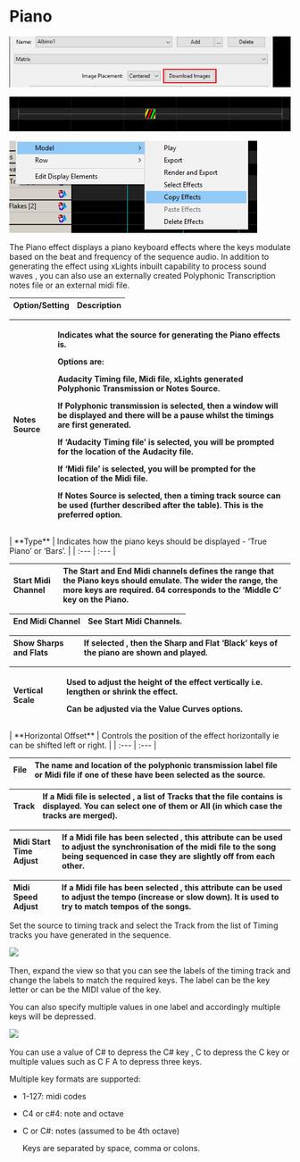 # Piano

![Icon](../../.gitbook/assets/image%20%28729%29.png)

![Sequencer Grid](../../.gitbook/assets/image%20%28645%29.png)

![](../../.gitbook/assets/image%20%28363%29.png)

The Piano effect displays a piano keyboard effects where the keys modulate based on the beat and frequency of the sequence audio. In addition to generating the effect using xLights inbuilt capability to process sound waves , you can also use an externally created Polyphonic Transcription notes file or an external midi file.

| Option/Setting | Description |
| :--- | :--- |


<table>
  <thead>
    <tr>
      <th style="text-align:left"><b>Notes Source</b>
      </th>
      <th style="text-align:left">
        <p>Indicates what the source for generating the Piano effects is.
          <br />
        </p>
        <p>Options are:</p>
        <p>Audacity Timing file, Midi file, xLights generated Polyphonic Transmission
          or Notes Source.
          <br />
        </p>
        <p>If Polyphonic transmission is selected, then a window will be displayed
          and there will be a pause whilst the timings are first generated.
          <br />
        </p>
        <p>If &#x2018;Audacity Timing file&#x2019; is selected, you will be prompted
          for the location of the Audacity file.
          <br />
        </p>
        <p>If &#x2018;Midi file&#x2019; is selected, you will be prompted for the
          location of the Midi file.
          <br />
        </p>
        <p>If Notes Source is selected, then a timing track source can be used (further
          described after the table). This is the preferred option.</p>
      </th>
    </tr>
  </thead>
  <tbody></tbody>
</table>| **Type** | Indicates how the piano keys should be displayed - ‘True Piano’ or ‘Bars’. |
| :--- | :--- |


| **Start Midi Channel** | The Start and End Midi channels defines the range that the Piano keys should emulate. The wider the range, the more keys are required. 64 corresponds to the ‘Middle C’ key on the Piano. |
| :--- | :--- |


| **End Midi Channel** | See Start Midi Channels. |
| :--- | :--- |


| **Show Sharps and Flats** | If selected , then the Sharp and Flat ‘Black’ keys of the piano are shown and played. |
| :--- | :--- |


<table>
  <thead>
    <tr>
      <th style="text-align:left"><b>Vertical Scale</b>
      </th>
      <th style="text-align:left">
        <p>Used to adjust the height of the effect vertically i.e. lengthen or shrink
          the effect.</p>
        <p>Can be adjusted via the Value Curves options.</p>
      </th>
    </tr>
  </thead>
  <tbody></tbody>
</table>| **Horizontal Offset** | Controls the position of the effect horizontally ie can be shifted left or right. |
| :--- | :--- |


| **File** | The name and location of the polyphonic transmission label file or Midi file if one of these have been selected as the source. |
| :--- | :--- |


| **Track** | If a Midi file is selected , a list of Tracks that the file contains is displayed. You can select one of them or All \(in which case the tracks are merged\). |
| :--- | :--- |


| **Midi Start Time Adjust** | If a Midi file has been selected , this attribute can be used to adjust the synchronisation of the midi file to the song being sequenced in case they are slightly off from each other. |
| :--- | :--- |


| **Midi Speed Adjust** | If a Midi file has been selected , this attribute can be used to adjust the tempo \(increase or slow down\). It is used to try to match tempos of the songs. |
| :--- | :--- |


Set the source to timing track and select the Track from the list of Timing tracks you have generated in the sequence.

![](https://lh3.googleusercontent.com/1UJGiFxLvYDcANxRkSqT4ct1LmXs1Tl9EXiU2ZvNMYowTNbTDVDCytHDbJYlieZVwsLK544VHys6731hQ9R6eKi4_oZfbi-wNvGIiNf4bBZiGq2I9kjqYe4JHbQo75_xaOju2r55)

Then, expand the view so that you can see the labels of the timing track and change the labels to match the required keys. The label can be the key letter or can be the MIDI value of the key.

You can also specify multiple values in one label and accordingly multiple keys will be depressed.

![](https://lh6.googleusercontent.com/F-W7L5yQtuDGkcDMk0jPYNFaUFHuQEOZD2zfXduedsrDKx9SzFo3YoB0o7ImJ8h-Uk8Y-FUDiqnxwKDvYbb3GWWTzaP0uIB5SAMhbU8vWwkkVcTwIEIAyKQffUAv9U6X1peGU5Ci)

You can use a value of C\# to depress the C\# key , C to depress the C key or multiple values such as C F A to depress three keys.

Multiple key formats are supported:

* 1-127: midi codes
* C4 or c\#4: note and octave
* C or C\#: notes \(assumed to be 4th octave\)

  Keys are separated by space, comma or colons.

